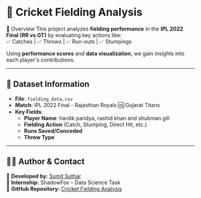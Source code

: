 # 🏏 Cricket Fielding Analysis
📌 Overview
This project analyzes **fielding performance** in the **IPL 2022 Final (RR vs GT)** by evaluating key actions like:  
✅ Catches | ✅ Throws | ✅ Run-outs | ✅ Stumpings  

Using **performance scores** and **data visualization**, we gain insights into each player's contributions.

---

## 📂 Dataset Information
- **File**: `fielding_data.csv`
- **Match**: IPL 2022 Final - Rajasthan Royals 🆚 Gujarat Titans  
- **Key Fields**:
  - **Player Name**: hardik pandya, rashid khan and shubman gill
  - **Fielding Action** (Catch, Stumping, Direct Hit, etc.)  
  - **Runs Saved/Conceded**  
  - **Throw Type**  
---

## 👨‍💻 **Author & Contact**  
📌 **Developed by:** [Sumit Suthar](https://www.linkedin.com/in/sumitsutharmain)  
📌 **Internship:** ShadowFox – Data Science Task  
📌 **GitHub Repository:** [Cricket Fielding Analysis](https://github.com/sumitsutharss/Cricket-Fielding-Analysis)  
